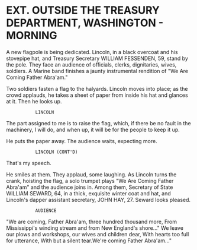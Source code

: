 # EXT. OUTSIDE THE TREASURY DEPARTMENT, WASHINGTON - MORNING

A new flagpole is being dedicated. Lincoln, in a black overcoat and his stovepipe hat, and Treasury Secretary WILLIAM FESSENDEN, 59, stand by the pole. They face an audience of officials, clerks, dignitaries, wives, soldiers. A Marine band finishes a jaunty instrumental rendition of "We Are Coming Father Abra'am."

Two soldiers fasten a flag to the halyards. Lincoln moves into place; as the crowd applauds, he takes a sheet of paper from inside his hat and glances at it. Then he looks up.

			   LINCOLN
The part assigned to me is to raise the flag, which, if there be no fault in the machinery, I will do, and when up, it will be for the people to keep it up.

He puts the paper away. The audience waits, expecting more.

			   LINCOLN (CONT'D)
That's my speech.

He smiles at them. They applaud, some laughing. As Lincoln turns the crank, hoisting the flag, a solo trumpet plays "We Are Coming Father Abra'am" and the audience joins in. Among them, Secretary of State WILLIAM SEWARD, 64, in a thick, exquisite winter coat and hat, and Lincoln's dapper assistant secretary, JOHN HAY, 27. Seward looks pleased.

			   AUDIENCE
"We are coming, Father Abra'am, three hundred thousand more, From Mississippi's winding stream
and from New England's shore..." We leave our plows and workshops, our wives and children dear, With hearts too full for utterance, With but a silent tear.We're coming Father Abra'am..."
